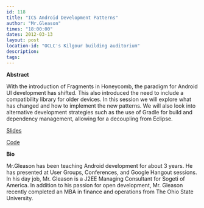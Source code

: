 ```yaml
---
id: 118
title: "ICS Android Development Patterns"
author: "Mr.Gleason"
times: "18:00:00"
dates: 2012-03-13
layout: post
location-id: "OCLC's Kilgour building auditorium"  
description: 
tags: 
---
```

 **Abstract**

With the introduction of Fragments in Honeycomb, the paradigm for Android UI development has shifted. This also introduced the need to include a compatibility library for older devices. In this session we will explore what has changed and how to implement the new patterns. We will also look into alternative development strategies such as the use of Gradle for build and dependency management, allowing for a decoupling from Eclipse.  
  
[Slides](https://docs.google.com/present/edit?id=0Ac15UdgOEgHJZGZqNjkydzNfNDY3ZHY3cnp4czU)

[Code](https://github.com/jrgleason/android-fragments-example)

**Bio**

Mr.Gleason has been teaching Android development for about 3 years. He has presented at User Groups, Conferences, and Google Hangout sessions. In his day job, Mr. Gleason is a J2EE Managing Consultant for Sogeti of America. In addition to his passion for open development, Mr. Gleason recently completed an MBA in finance and operations from The Ohio State University.

